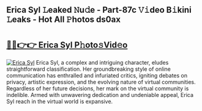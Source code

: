 ## Erica Syl 𝙻eaked 𝙽u𝚍e - Part-87c 𝚅𝚒deo B𝚒kini 𝙻eaks - Hot All 𝙿hotos ds0ax

# <h2><a href="http://ld3i7mk.urlbe.top/?page=Erica+Syl">🔗🔗👉👉 Erica Syl P𝚑oto𝚜Vid𝚎o</a></h2>

[![Erica Syl](https://i.imgur.com/eBuTRDB.gif)](http://ld3i7mk.urlbe.top/?page=Erica+Syl)
Erica Syl, a complex and intriguing character, eludes straightforward classification. Her groundbreaking style of online communication has enthralled and infuriated critics, igniting debates on privacy, artistic expression, and the evolving nature of virtual communities. Regardless of her future decisions, her mark on the virtual community is indelible. Armed with unwavering dedication and undeniable appeal, Erica Syl reach in the virtual world is expansive.
